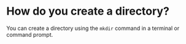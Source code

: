 # How do you create a directory?
You can create a directory using the `mkdir` command in a terminal or command prompt.